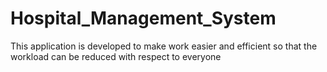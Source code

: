 # Hospital_Management_System
This application is developed to make work easier and efficient so that the workload can be reduced with respect to everyone
